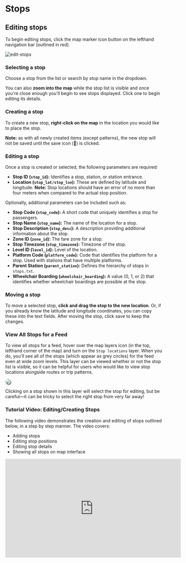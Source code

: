 # Stops

## Editing stops

To begin editing stops, click the map marker icon button on the lefthand navigation bar (outlined in red).

![edit-stops](https://datatools-builds.s3.amazonaws.com/docs/stops/edit-stops.png)

### Selecting a stop

Choose a stop from the list or search by stop name in the dropdown.

You can also **zoom into the map** while the stop list is visible and once you're close enough you'll begin to see stops displayed. Click one to begin editing its details.

### Creating a stop

To create a new stop, **right-click on the map** in the location you would like to place the stop. 

**Note:** as with all newly created items (except patterns), the new stop will not be saved until the save icon (💾) is clicked.

### Editing a stop
Once a stop is created or selected, the following parameters are required:
- **Stop ID (`stop_id`):** Identifies a stop, station, or station entrance.
- **Location (`stop_lat/stop_lon`):** These are defined by latitude and longitude. **Note:** Stop locations should have an error of no more than four meters when compared to the actual stop position.

Optionally, additional parameters can be included such as:
- **Stop Code (`stop_code`):** A short code that uniquely identifies a stop for passengers.
- **Stop Name (`stop_name`):** The name of the location for a stop.
- **Stop Description (`stop_desc`):** A description providing additional information about the stop.
- **Zone ID (`zone_id`):** The fare zone for a stop.
- **Stop Timezone (`stop_timezone`):** Timezone of the stop.
- **Level ID (`level_id`):** Level of the location.
- **Platform Code (`platform_code`):** Code that identifies the platform for a stop. Used with stations that have multiple platforms.
- **Parent Station (`parent_station`):** Defines the hierarchy of stops in `stops.txt`.
- **Wheelchair Boarding (`wheelchair_boarding`):** A value (0, 1, or 2) that identifies whether wheelchair boardings are possible at the stop.

### Moving a stop

To move a selected stop, **click and drag the stop to the new location**. Or, if you already know the latitude and longitude coordinates, you can copy these into the text fields. After moving the stop, click save to keep the changes.

### View All Stops for a Feed

To view all stops for a feed, hover over the map layers icon (in the top, lefthand corner of the map) and turn on the `Stop locations` layer. When you do, you'll see all of the stops (which appear as grey circles) for the feed even at wide zoom levels. This layer can be viewed whether or not the stop list is visible, so it can be helpful for users who would like to view stop locations alongside routes or trip patterns.

<img src="https://datatools-builds.s3.amazonaws.com/docs/stops/view-all-stops.png" style="box-shadow: 3px 3px 3px gray; border-radius: 10px;">

Clicking on a stop shown in this layer will select the stop for editing, but be careful—it can be tricky to select the right stop from very far away!

### Tutorial Video: Editing/Creating Stops
The following video demonstrates the creation and editing of stops outlined below, in a step by step manner. The video covers:
- Adding stops
- Editing stop positions
- Editing stop details
- Showing all stops on map interface

<iframe 
    width="560" 
    height="315" 
    src="https://www.youtube.com/embed/xe3nFrkmw5o" 
    frameborder="0" 
    allow="accelerometer; autoplay; encrypted-media; gyroscope; picture-in-picture" 
    allowfullscreen>
</iframe>

<!-- Need to add feature -->
<!-- Merge/Manage Stops – By clicking the ‘Find Duplicate Stops’ button all stops within 15 meters of
each other will become highlighted as a group. After clicking on a highlighted group you will have
the option to merge the stops. -->

